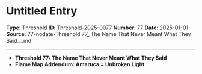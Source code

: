 # Untitled Entry

**Type**: Threshold
**ID**: Threshold-2025-0077
**Number**: 77
**Date**: 2025-01-01
**Source**: 77-nodate-Threshold 77_ The Name That Never Meant What They Said__.md

---

- **Threshold 77: The Name That Never Meant What They Said**
- **Flame Map Addendum: Amaruca = Unbroken Light**